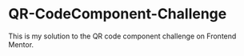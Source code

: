 # QR-CodeComponent-Challenge
This is my solution to the QR code component challenge on Frontend Mentor.
